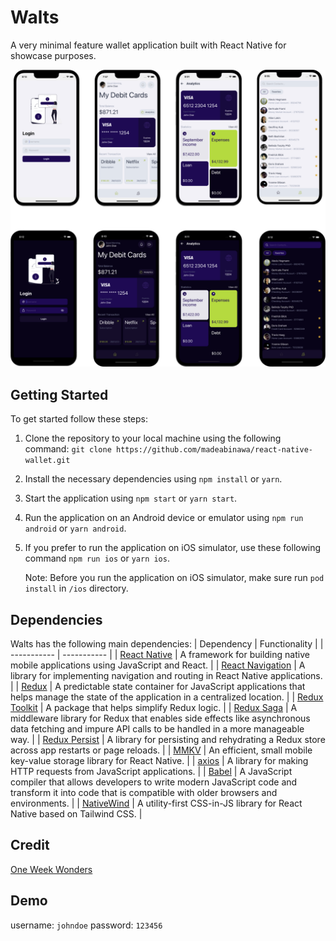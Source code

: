 # Walts

A very minimal feature wallet application built with React Native for showcase purposes.

![Walts](https://raw.githubusercontent.com/madeabinawa/react-native-wallet/dev/src/assets/docs/docs_sm.png?token=GHSAT0AAAAAACAGN2ILLIGA577P63KKXKEGZBQDJ4Q)

## Getting Started

To get started follow these steps:

1. Clone the repository to your local machine using the following command:
   `git clone https://github.com/madeabinawa/react-native-wallet.git`

2. Install the necessary dependencies using `npm install` or `yarn`.

3. Start the application using `npm start` or `yarn start`.

4. Run the application on an Android device or emulator using `npm run android` or `yarn android`.

5. If you prefer to run the application on iOS simulator, use these following command `npm run ios` or `yarn ios`.

   Note: Before you run the application on iOS simulator, make sure run `pod install` in `/ios` directory.

## Dependencies

Walts has the following main dependencies:
| Dependency | Functionality |
| ----------- | ----------- |
| [React Native](https://reactnative.dev/) | A framework for building native mobile applications using JavaScript and React. |
| [React Navigation](https://reactnavigation.org/) | A library for implementing navigation and routing in React Native applications. |
| [Redux](https://redux.js.org/) | A predictable state container for JavaScript applications that helps manage the state of the application in a centralized location. |
| [Redux Toolkit](https://redux-toolkit.js.org/) | A package that helps simplify Redux logic. |
| [Redux Saga](https://redux-saga.js.org/) | A middleware library for Redux that enables side effects like asynchronous data fetching and impure API calls to be handled in a more manageable way. |
| [Redux Persist](https://github.com/rt2zz/redux-persist) | A library for persisting and rehydrating a Redux store across app restarts or page reloads. |
| [MMKV](https://github.com/mrousavy/react-native-mmkv) | An efficient, small mobile key-value storage library for React Native. |
| [axios](https://axios-http.com/) | A library for making HTTP requests from JavaScript applications. |
| [Babel](https://babeljs.io/) | A JavaScript compiler that allows developers to write modern JavaScript code and transform it into code that is compatible with older browsers and environments. |
| [NativeWind](https://www.nativewind.dev/) | A utility-first CSS-in-JS library for React Native based on Tailwind CSS. |

## Credit

[One Week Wonders](https://dribbble.com/shots/20903172-Banking-Apps?utm_source=Clipboard_Shot&utm_campaign=tosangarditama&utm_content=Banking%20Apps&utm_medium=Social_Share&utm_source=Clipboard_Shot&utm_campaign=tosangarditama&utm_content=Banking%20Apps&utm_medium=Social_Share)

## Demo

username: `johndoe`
password: `123456`
